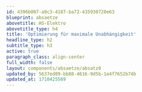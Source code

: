 ```yaml
---
id: 4396b007-a9c3-4187-ba72-435930720e63
blueprint: absaetze
abovetitle: HS-Elektro
abovetitle_type: h4
title: 'Optimierung für maximale Unabhängigkeit'
headline_type: h2
subtitle_type: h3
active: true
paragraph_class: align-center
full_width: false
layout: components/absaetze/absatz0
updated_by: 5637ed09-bb88-4616-9d5b-1e4f7652b74b
updated_at: 1710425569
---
```

